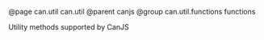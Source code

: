 @page can.util can.util
@parent canjs
@group can.util.functions functions

Utility methods supported by CanJS